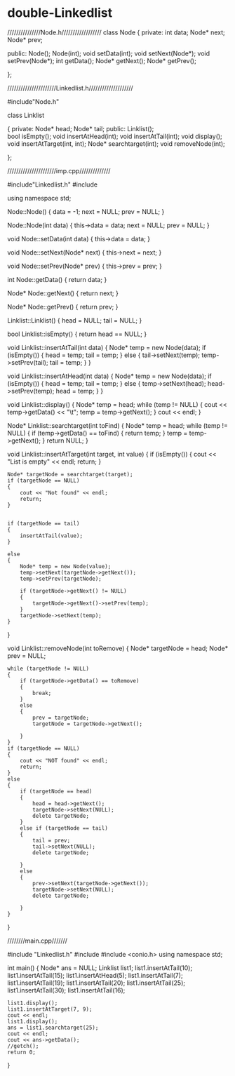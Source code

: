 # double-Linkedlist

///////////////Node.h//////////////////
class Node
{
private:
	int data;
	Node* next;
	Node* prev;

public:
	Node();
	Node(int);
	void setData(int);
	void setNext(Node*);
	void setPrev(Node*);
	int getData();
	Node* getNext();
	Node* getPrev();


};


//////////////////////Linkedlist.h////////////////////


#include"Node.h"

class Linklist

{
private:
	Node* head;
	Node* tail;
public:
	Linklist();  
	bool isEmpty();
	void insertAtHead(int);
	void insertAtTail(int);
	void display();
	void insertAtTarget(int, int);
	Node* searchtarget(int);
	void removeNode(int);

};



//////////////////////imp.cpp//////////////

#include"Linkedlist.h"
#include<iostream>

using namespace std;

Node::Node()
{
    data = -1;
    next = NULL;
    prev = NULL;
}

Node::Node(int data)
{
    this->data = data;
    next = NULL;
    prev = NULL;
}


void Node::setData(int data)
{
    this->data = data;
}

void Node::setNext(Node* next)
{
    this->next = next;
}

void Node::setPrev(Node* prev)
{
    this->prev = prev;
}

int Node::getData()
{
    return data;
}

Node* Node::getNext()
{
    return next;
}


Node* Node::getPrev()
{
    return prev;
}




Linklist::Linklist()
{
    head = NULL;
    tail = NULL;
}

bool Linklist::isEmpty()
{
    return head == NULL;
}

void Linklist::insertAtTail(int data)
{
    Node* temp = new Node(data);
    if (isEmpty())
    {
        head = temp;
        tail = temp;
    }
    else
    {
        tail->setNext(temp);
        temp->setPrev(tail);
        tail = temp;
    }
}

void Linklist::insertAtHead(int data)
{
    Node* temp = new Node(data);
    if (isEmpty())
    {
        head = temp;
        tail = temp;
    }
    else
    {
        temp->setNext(head);
        head->setPrev(temp);
        head = temp;
    }
}

void Linklist::display()
{
    Node* temp = head;
    while (temp != NULL)
    {
        cout << temp->getData() << "\t";
        temp = temp->getNext();
    }
    cout << endl;
}

Node* Linklist::searchtarget(int toFind)
{
    Node* temp = head;
    while (temp != NULL)
    {
        if (temp->getData() == toFind)
        {
            return temp;
        }
        temp = temp->getNext();
    }
    return NULL;
}

void Linklist::insertAtTarget(int target, int value)
{
    if (isEmpty())
    {
        cout << "List is empty" << endl;
        return;
    }

    Node* targetNode = searchtarget(target);
    if (targetNode == NULL)
    {
        cout << "Not found" << endl;
        return;
    }


    if (targetNode == tail)
    {
        insertAtTail(value);
    }

    else
    {
        Node* temp = new Node(value);
        temp->setNext(targetNode->getNext());
        temp->setPrev(targetNode);

        if (targetNode->getNext() != NULL)
        {
            targetNode->getNext()->setPrev(temp);
        }
        targetNode->setNext(temp);
    }
}

void Linklist::removeNode(int toRemove)
{
    Node* targetNode = head;
    Node* prev = NULL;

    while (targetNode != NULL)
    {
        if (targetNode->getData() == toRemove)
        {
            break;
        }
        else
        {
            prev = targetNode;
            targetNode = targetNode->getNext();

        }
    }
    if (targetNode == NULL)
    {
        cout << "NOT found" << endl;
        return;
    }
    else
    {
        if (targetNode == head)
        {
            head = head->getNext();
            targetNode->setNext(NULL); 
            delete targetNode;
        }
        else if (targetNode == tail)
        {
            tail = prev;
            tail->setNext(NULL);
            delete targetNode;

        }
        else
        {
            prev->setNext(targetNode->getNext());
            targetNode->setNext(NULL);
            delete targetNode;

        }
    }

}


////////main.cpp///////


#include "Linkedlist.h"
#include <iostream>
#include <conio.h>
using namespace std;

int main()
{
	Node* ans = NULL;
	Linklist list1;
	list1.insertAtTail(10);
	list1.insertAtTail(15);
	list1.insertAtHead(5);
	list1.insertAtTail(7);
	list1.insertAtTail(19);
	list1.insertAtTail(20);
	list1.insertAtTail(25);
	list1.insertAtTail(30);
	list1.insertAtTail(16);

	list1.display();
	list1.insertAtTarget(7, 9);
	cout << endl;
	list1.display();
	ans = list1.searchtarget(25);
	cout << endl;
	cout << ans->getData();
	//getch();
	return 0;
}
